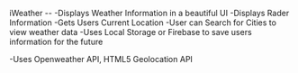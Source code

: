 iWeather --
-Displays Weather Information in a beautiful UI
-Displays Rader Information
-Gets Users Current Location
-User can Search for Cities to view weather data
-Uses Local Storage or Firebase to save users information for the future

-Uses Openweather API, HTML5 Geolocation API
